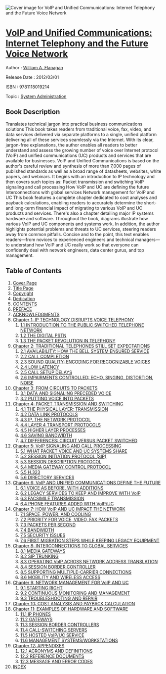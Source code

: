 ![Cover image for VoIP and Unified Communications: Internet Telephony and the Future Voice Network](https://imgdetail.ebookreading.net/cover/cover/system_admin/EB9781118019214.jpg)

[VoIP and Unified Communications: Internet Telephony and the Future Voice Network](https://ebookreading.net/view/book/VoIP+and+Unified+Communications%3A+Internet+Telephony+and+the+Future+Voice+Network-EB9781118019214_1.html "VoIP and Unified Communications: Internet Telephony and the Future Voice Network")
====================================================================================================================

Author : [William A. Flanagan](https://ebookreading.net/search/author/William+A.+Flanagan)

Release Date : 2012/03/01

ISBN : 9781118019214

Topic : [System Administration](https://ebookreading.net/search/category/system-administration)

Book Description
-----------------

Translates technical jargon into practical business communications solutions
This book takes readers from traditional voice, fax, video, and data services delivered via separate platforms to a single, unified platform delivering all of these services seamlessly via the Internet. With its clear, jargon-free explanations, the author enables all readers to better understand and assess the growing number of voice over Internet protocol (VoIP) and unified communications (UC) products and services that are available for businesses.
VoIP and Unified Communications is based on the author's careful review and synthesis of more than 7,000 pages of published standards as well as a broad range of datasheets, websites, white papers, and webinars. It begins with an introduction to IP technology and then covers such topics as:
Packet transmission and switching
VoIP signaling and call processing
How VoIP and UC are defining the future
Interconnections with global services
Network management for VoIP and UC
This book features a complete chapter dedicated to cost analyses and payback calculations, enabling readers to accurately determine the short- and long-term financial impact of migrating to various VoIP and UC products and services. There's also a chapter detailing major IP systems hardware and software. Throughout the book, diagrams illustrate how various VoIP and UC components and systems work. In addition, the author highlights potential problems and threats to UC services, steering readers away from common pitfalls.
Concise and to the point, this text enables readers—from novices to experienced engineers and technical managers—to understand how VoIP and UC really work so that everyone can confidently deal with network engineers, data center gurus, and top management.
              
Table of Contents
-----------------

1. [Cover Page](https://ebookreading.net/view/book/VoIP+and+Unified+Communications%3A+Internet+Telephony+and+the+Future+Voice+Network-EB9781118019214_1.html)
1. [Title Page](https://ebookreading.net/view/book/VoIP+and+Unified+Communications%3A+Internet+Telephony+and+the+Future+Voice+Network-EB9781118019214_2.html)
1. [Copyright](https://ebookreading.net/view/book/VoIP+and+Unified+Communications%3A+Internet+Telephony+and+the+Future+Voice+Network-EB9781118019214_3.html)
1. [Dedication](https://ebookreading.net/view/book/VoIP+and+Unified+Communications%3A+Internet+Telephony+and+the+Future+Voice+Network-EB9781118019214_4.html)
1. [CONTENTS](https://ebookreading.net/view/book/VoIP+and+Unified+Communications%3A+Internet+Telephony+and+the+Future+Voice+Network-EB9781118019214_5.html)
1. [PREFACE](https://ebookreading.net/view/book/VoIP+and+Unified+Communications%3A+Internet+Telephony+and+the+Future+Voice+Network-EB9781118019214_6.html#sect-002)
1. [ACKNOWLEDGMENTS](https://ebookreading.net/view/book/VoIP+and+Unified+Communications%3A+Internet+Telephony+and+the+Future+Voice+Network-EB9781118019214_7.html#sect-003)
1. [Chapter 1: IP TECHNOLOGY DISRUPTS VOICE TELEPHONY](https://ebookreading.net/view/book/VoIP+and+Unified+Communications%3A+Internet+Telephony+and+the+Future+Voice+Network-EB9781118019214_8.html#sect-004)
    1. [1.1 INTRODUCTION TO THE PUBLIC SWITCHED TELEPHONE NETWORK](https://ebookreading.net/view/book/VoIP+and+Unified+Communications%3A+Internet+Telephony+and+the+Future+Voice+Network-EB9781118019214_8.html#sect-006)
    1. [1.2 THE DIGITAL PSTN](https://ebookreading.net/view/book/VoIP+and+Unified+Communications%3A+Internet+Telephony+and+the+Future+Voice+Network-EB9781118019214_8.html#sect-007)
    1. [1.3 THE PACKET REVOLUTION IN TELEPHONY](https://ebookreading.net/view/book/VoIP+and+Unified+Communications%3A+Internet+Telephony+and+the+Future+Voice+Network-EB9781118019214_8.html#sect-008)
1. [Chapter 2: TRADITIONAL TELEPHONES STILL SET EXPECTATIONS](https://ebookreading.net/view/book/VoIP+and+Unified+Communications%3A+Internet+Telephony+and+the+Future+Voice+Network-EB9781118019214_9.html#sect-013)
    1. [2.1 AVAILABILITY: HOW THE BELL SYSTEM ENSURED SERVICE](https://ebookreading.net/view/book/VoIP+and+Unified+Communications%3A+Internet+Telephony+and+the+Future+Voice+Network-EB9781118019214_9.html#sect-015)
    1. [2.2 CALL COMPLETION](https://ebookreading.net/view/book/VoIP+and+Unified+Communications%3A+Internet+Telephony+and+the+Future+Voice+Network-EB9781118019214_9.html#sect-016)
    1. [2.3 SOUND QUALITY: ENCODING FOR RECOGNIZABLE VOICES](https://ebookreading.net/view/book/VoIP+and+Unified+Communications%3A+Internet+Telephony+and+the+Future+Voice+Network-EB9781118019214_9.html#sect-017)
    1. [2.4 LOW LATENCY](https://ebookreading.net/view/book/VoIP+and+Unified+Communications%3A+Internet+Telephony+and+the+Future+Voice+Network-EB9781118019214_9.html#sect-018)
    1. [2.5 CALL SETUP DELAYS](https://ebookreading.net/view/book/VoIP+and+Unified+Communications%3A+Internet+Telephony+and+the+Future+Voice+Network-EB9781118019214_9.html#sect-019)
    1. [2.6 IMPAIRMENTS CONTROLLED: ECHO, SINGING, DISTORTION, NOISE](https://ebookreading.net/view/book/VoIP+and+Unified+Communications%3A+Internet+Telephony+and+the+Future+Voice+Network-EB9781118019214_9.html#sect-020)
1. [Chapter 3: FROM CIRCUITS TO PACKETS](https://ebookreading.net/view/book/VoIP+and+Unified+Communications%3A+Internet+Telephony+and+the+Future+Voice+Network-EB9781118019214_10.html#sect-021)
    1. [3.1 DATA AND SIGNALING PRECEDED VOICE](https://ebookreading.net/view/book/VoIP+and+Unified+Communications%3A+Internet+Telephony+and+the+Future+Voice+Network-EB9781118019214_10.html#sect-023)
    1. [3.2 PUTTING VOICE INTO PACKETS](https://ebookreading.net/view/book/VoIP+and+Unified+Communications%3A+Internet+Telephony+and+the+Future+Voice+Network-EB9781118019214_10.html#sect-027)
1. [Chapter 4: PACKET TRANSMISSION AND SWITCHING](https://ebookreading.net/view/book/VoIP+and+Unified+Communications%3A+Internet+Telephony+and+the+Future+Voice+Network-EB9781118019214_11.html#sect-031)
    1. [4.1 THE PHYSICAL LAYER: TRANSMISSION](https://ebookreading.net/view/book/VoIP+and+Unified+Communications%3A+Internet+Telephony+and+the+Future+Voice+Network-EB9781118019214_11.html#sect-033)
    1. [4.2 DATA LINK PROTOCOLS](https://ebookreading.net/view/book/VoIP+and+Unified+Communications%3A+Internet+Telephony+and+the+Future+Voice+Network-EB9781118019214_11.html#sect-035)
    1. [4.3 IP, THE NETWORK PROTOCOL](https://ebookreading.net/view/book/VoIP+and+Unified+Communications%3A+Internet+Telephony+and+the+Future+Voice+Network-EB9781118019214_11.html#sect-036)
    1. [4.4 LAYER 4 TRANSPORT PROTOCOLS](https://ebookreading.net/view/book/VoIP+and+Unified+Communications%3A+Internet+Telephony+and+the+Future+Voice+Network-EB9781118019214_11.html#sect-037)
    1. [4.5 HIGHER LAYER PROCESSES](https://ebookreading.net/view/book/VoIP+and+Unified+Communications%3A+Internet+Telephony+and+the+Future+Voice+Network-EB9781118019214_11.html#sect-041)
    1. [4.6 SAVING BANDWIDTH](https://ebookreading.net/view/book/VoIP+and+Unified+Communications%3A+Internet+Telephony+and+the+Future+Voice+Network-EB9781118019214_11.html#sect-050)
    1. [4.7 DIFFERENCES: CIRCUIT VERSUS PACKET SWITCHED](https://ebookreading.net/view/book/VoIP+and+Unified+Communications%3A+Internet+Telephony+and+the+Future+Voice+Network-EB9781118019214_11.html#sect-056)
1. [Chapter 5: VoIP SIGNALING AND CALL PROCESSING](https://ebookreading.net/view/book/VoIP+and+Unified+Communications%3A+Internet+Telephony+and+the+Future+Voice+Network-EB9781118019214_12.html#sect-062)
    1. [5.1 WHAT PACKET VOICE AND UC SYSTEMS SHARE](https://ebookreading.net/view/book/VoIP+and+Unified+Communications%3A+Internet+Telephony+and+the+Future+Voice+Network-EB9781118019214_12.html#sect-064)
    1. [5.2 SESSION INITIATION PROTOCOL (SIP)](https://ebookreading.net/view/book/VoIP+and+Unified+Communications%3A+Internet+Telephony+and+the+Future+Voice+Network-EB9781118019214_12.html#sect-065)
    1. [5.3 SESSION DESCRIPTION PROTOCOL](https://ebookreading.net/view/book/VoIP+and+Unified+Communications%3A+Internet+Telephony+and+the+Future+Voice+Network-EB9781118019214_12.html#sect-069)
    1. [5.4 MEDIA GATEWAY CONTROL PROTOCOL](https://ebookreading.net/view/book/VoIP+and+Unified+Communications%3A+Internet+Telephony+and+the+Future+Voice+Network-EB9781118019214_12.html#sect-071)
    1. [5.5 H.323](https://ebookreading.net/view/book/VoIP+and+Unified+Communications%3A+Internet+Telephony+and+the+Future+Voice+Network-EB9781118019214_12.html#sect-078)
    1. [5.6 DIRECTORY SERVICES](https://ebookreading.net/view/book/VoIP+and+Unified+Communications%3A+Internet+Telephony+and+the+Future+Voice+Network-EB9781118019214_12.html#sect-085)
1. [Chapter 6: VoIP AND UNIFIED COMMUNICATIONS DEFINE THE FUTURE](https://ebookreading.net/view/book/VoIP+and+Unified+Communications%3A+Internet+Telephony+and+the+Future+Voice+Network-EB9781118019214_13.html#sect-088)
    1. [6.1 VOICE AS BEFORE, WITH ADDITIONS](https://ebookreading.net/view/book/VoIP+and+Unified+Communications%3A+Internet+Telephony+and+the+Future+Voice+Network-EB9781118019214_13.html#sect-090)
    1. [6.2 LEGACY SERVICES TO KEEP AND IMPROVE WITH VoIP](https://ebookreading.net/view/book/VoIP+and+Unified+Communications%3A+Internet+Telephony+and+the+Future+Voice+Network-EB9781118019214_13.html#sect-091)
    1. [6.3 FACSIMILE TRANSMISSION](https://ebookreading.net/view/book/VoIP+and+Unified+Communications%3A+Internet+Telephony+and+the+Future+Voice+Network-EB9781118019214_13.html#sect-104)
    1. [6.4 PHONE FEATURES ADDED WITH VoIP/UC](https://ebookreading.net/view/book/VoIP+and+Unified+Communications%3A+Internet+Telephony+and+the+Future+Voice+Network-EB9781118019214_13.html#sect-109)
1. [Chapter 7: HOW VoIP AND UC IMPACT THE NETWORK](https://ebookreading.net/view/book/VoIP+and+Unified+Communications%3A+Internet+Telephony+and+the+Future+Voice+Network-EB9781118019214_14.html#sect-118)
    1. [7.1 SPACE, POWER, AND COOLING](https://ebookreading.net/view/book/VoIP+and+Unified+Communications%3A+Internet+Telephony+and+the+Future+Voice+Network-EB9781118019214_14.html#sect-120)
    1. [7.2 PRIORITY FOR VOICE, VIDEO, FAX PACKETS](https://ebookreading.net/view/book/VoIP+and+Unified+Communications%3A+Internet+Telephony+and+the+Future+Voice+Network-EB9781118019214_14.html#sect-121)
    1. [7.3 PACKETS PER SECOND](https://ebookreading.net/view/book/VoIP+and+Unified+Communications%3A+Internet+Telephony+and+the+Future+Voice+Network-EB9781118019214_14.html#sect-122)
    1. [7.4 BANDWIDTH](https://ebookreading.net/view/book/VoIP+and+Unified+Communications%3A+Internet+Telephony+and+the+Future+Voice+Network-EB9781118019214_14.html#sect-123)
    1. [7.5 SECURITY ISSUES](https://ebookreading.net/view/book/VoIP+and+Unified+Communications%3A+Internet+Telephony+and+the+Future+Voice+Network-EB9781118019214_14.html#sect-124)
    1. [7.6 FIRST MIGRATION STEPS WHILE KEEPING LEGACY EQUIPMENT](https://ebookreading.net/view/book/VoIP+and+Unified+Communications%3A+Internet+Telephony+and+the+Future+Voice+Network-EB9781118019214_14.html#sect-135)
1. [Chapter 8: INTERCONNECTIONS TO GLOBAL SERVICES](https://ebookreading.net/view/book/VoIP+and+Unified+Communications%3A+Internet+Telephony+and+the+Future+Voice+Network-EB9781118019214_15.html#sect-141)
    1. [8.1 MEDIA GATEWAYS](https://ebookreading.net/view/book/VoIP+and+Unified+Communications%3A+Internet+Telephony+and+the+Future+Voice+Network-EB9781118019214_15.html#sect-143)
    1. [8.2 SIP TRUNKING](https://ebookreading.net/view/book/VoIP+and+Unified+Communications%3A+Internet+Telephony+and+the+Future+Voice+Network-EB9781118019214_15.html#sect-144)
    1. [8.3 OPERATING VoIP ACROSS NETWORK ADDRESS TRANSLATION](https://ebookreading.net/view/book/VoIP+and+Unified+Communications%3A+Internet+Telephony+and+the+Future+Voice+Network-EB9781118019214_15.html#sect-145)
    1. [8.4 SESSION BORDER CONTROLLER](https://ebookreading.net/view/book/VoIP+and+Unified+Communications%3A+Internet+Telephony+and+the+Future+Voice+Network-EB9781118019214_15.html#sect-152)
    1. [8.5 SUPPORTING MULTIPLE-CARRIER CONNECTIONS](https://ebookreading.net/view/book/VoIP+and+Unified+Communications%3A+Internet+Telephony+and+the+Future+Voice+Network-EB9781118019214_15.html#sect-155)
    1. [8.6 MOBILITY AND WIRELESS ACCESS](https://ebookreading.net/view/book/VoIP+and+Unified+Communications%3A+Internet+Telephony+and+the+Future+Voice+Network-EB9781118019214_15.html#sect-156)
1. [Chapter 9: NETWORK MANAGEMENT FOR VoIP AND UC](https://ebookreading.net/view/book/VoIP+and+Unified+Communications%3A+Internet+Telephony+and+the+Future+Voice+Network-EB9781118019214_16.html#sect-162)
    1. [9.1 STARTING RIGHT](https://ebookreading.net/view/book/VoIP+and+Unified+Communications%3A+Internet+Telephony+and+the+Future+Voice+Network-EB9781118019214_16.html#sect-164)
    1. [9.2 CONTINUOUS MONITORING AND MANAGEMENT](https://ebookreading.net/view/book/VoIP+and+Unified+Communications%3A+Internet+Telephony+and+the+Future+Voice+Network-EB9781118019214_16.html#sect-168)
    1. [9.3 TROUBLESHOOTING AND REPAIR](https://ebookreading.net/view/book/VoIP+and+Unified+Communications%3A+Internet+Telephony+and+the+Future+Voice+Network-EB9781118019214_16.html#sect-176)
1. [Chapter 10: COST ANALYSIS AND PAYBACK CALCULATION](https://ebookreading.net/view/book/VoIP+and+Unified+Communications%3A+Internet+Telephony+and+the+Future+Voice+Network-EB9781118019214_17.html#sect-180)
1. [Chapter 11: EXAMPLES OF HARDWARE AND SOFTWARE](https://ebookreading.net/view/book/VoIP+and+Unified+Communications%3A+Internet+Telephony+and+the+Future+Voice+Network-EB9781118019214_18.html#sect-182)
    1. [11.1 IP PHONES](https://ebookreading.net/view/book/VoIP+and+Unified+Communications%3A+Internet+Telephony+and+the+Future+Voice+Network-EB9781118019214_18.html#sect-184)
    1. [11.2 GATEWAYS](https://ebookreading.net/view/book/VoIP+and+Unified+Communications%3A+Internet+Telephony+and+the+Future+Voice+Network-EB9781118019214_18.html#sect-185)
    1. [11.3 SESSION BORDER CONTROLLERS](https://ebookreading.net/view/book/VoIP+and+Unified+Communications%3A+Internet+Telephony+and+the+Future+Voice+Network-EB9781118019214_18.html#sect-186)
    1. [11.4 CALL-SWITCHING SERVERS](https://ebookreading.net/view/book/VoIP+and+Unified+Communications%3A+Internet+Telephony+and+the+Future+Voice+Network-EB9781118019214_18.html#sect-187)
    1. [11.5 HOSTED VoIP/UC SERVICE](https://ebookreading.net/view/book/VoIP+and+Unified+Communications%3A+Internet+Telephony+and+the+Future+Voice+Network-EB9781118019214_18.html#sect-191)
    1. [11.6 MANAGEMENT SYSTEMS/WORKSTATIONS](https://ebookreading.net/view/book/VoIP+and+Unified+Communications%3A+Internet+Telephony+and+the+Future+Voice+Network-EB9781118019214_18.html#sect-192)
1. [Chapter 12: APPENDIXES](https://ebookreading.net/view/book/VoIP+and+Unified+Communications%3A+Internet+Telephony+and+the+Future+Voice+Network-EB9781118019214_19.html#sect-193)
    1. [12.1 ACRONYMS AND DEFINITIONS](https://ebookreading.net/view/book/VoIP+and+Unified+Communications%3A+Internet+Telephony+and+the+Future+Voice+Network-EB9781118019214_19.html#sect-195)
    1. [12.2 REFERENCE DOCUMENTS](https://ebookreading.net/view/book/VoIP+and+Unified+Communications%3A+Internet+Telephony+and+the+Future+Voice+Network-EB9781118019214_19.html#sect-196)
    1. [12.3 MESSAGE AND ERROR CODES](https://ebookreading.net/view/book/VoIP+and+Unified+Communications%3A+Internet+Telephony+and+the+Future+Voice+Network-EB9781118019214_19.html#sect-200)
1. [INDEX](https://ebookreading.net/view/book/VoIP+and+Unified+Communications%3A+Internet+Telephony+and+the+Future+Voice+Network-EB9781118019214_20.html#sect-201)
